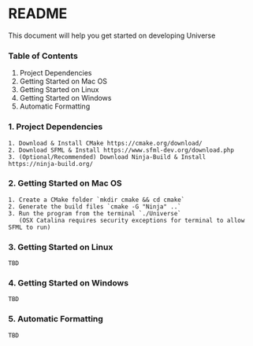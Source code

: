 # README #

This document will help you get started on developing Universe

### Table of Contents ###

1. Project Dependencies
2. Getting Started on Mac OS
3. Getting Started on Linux
4. Getting Started on Windows
5. Automatic Formatting

### 1. Project Dependencies
    1. Download & Install CMake https://cmake.org/download/
    2. Download SFML & Install https://www.sfml-dev.org/download.php
    3. (Optional/Recommended) Download Ninja-Build & Install https://ninja-build.org/

### 2. Getting Started on Mac OS
    1. Create a CMake folder `mkdir cmake && cd cmake`
    2. Generate the build files `cmake -G "Ninja" ..`
    3. Run the program from the terminal `./Universe` 
       (OSX Catalina requires security exceptions for terminal to allow SFML to run)

### 3. Getting Started on Linux
    TBD

### 4. Getting Started on Windows
    TBD

### 5. Automatic Formatting
    TBD
